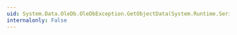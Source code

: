 ```yaml
---
uid: System.Data.OleDb.OleDbException.GetObjectData(System.Runtime.Serialization.SerializationInfo,System.Runtime.Serialization.StreamingContext)
internalonly: False
---
```

